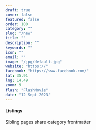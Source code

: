 ```yaml
---
draft: true
cover: false
featured: false
order: 100
category: ""
slug: "/new"
title: ""
description: ""
keywords: ""
icon: ""
email: ""
image: "/jpg/default.jpg"
website: "https://"
facebook: "https://www.facebook.com/"
lat: 35.91
lng: 14.49
zoom: 9
flash: "FlashMovie"
date: "12 Sept 2023"
---
```


#### Listings 

Sibling pages share category frontmatter